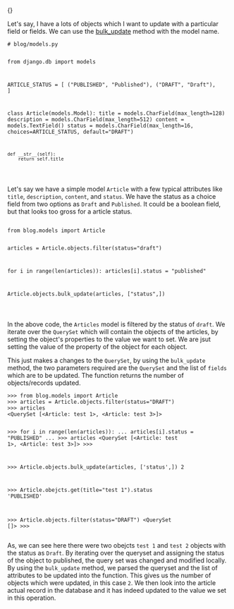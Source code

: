 {}

<p>Let's say, I have a lots of objects which I want to update with a particular field or fields. We can use the <a href="https://docs.djangoproject.com/en/4.1/ref/models/querysets/#bulk-update">bulk_update</a> method with the model name.</p>
<pre><code class="language-python"># blog/models.py

from django.db import models

ARTICLE_STATUS = [
    (&quot;PUBLISHED&quot;, &quot;Published&quot;),
    (&quot;DRAFT&quot;, &quot;Draft&quot;),
]

class Article(models.Model):
    title = models.CharField(max_length=128)
    description = models.CharField(max_length=512)
    content = models.TextField()
    status = models.CharField(max_length=16, choices=ARTICLE_STATUS, default=&quot;DRAFT&quot;)

    def __str__(self):
        return self.title

</code></pre>
<p>Let's say we have a simple model <code>Article</code> with a few typical attributes like <code>title</code>, <code>description</code>, <code>content</code>, and <code>status</code>. We have the status as a choice field from two options as <code>Draft</code> and <code>Published</code>. It could be a boolean field, but that looks too gross for a article status.</p>
<pre><code class="language-python">
from blog.models import Article

articles = Article.objects.filter(status=&quot;draft&quot;)

for i in range(len(articles)):
    articles[i].status = &quot;published&quot;

Article.objects.bulk_update(articles, [&quot;status&quot;,])

</code></pre>
<p>In the above code, the <code>Articles</code> model is filtered by the status of <code>draft</code>. We iterate over the <code>QuerySet</code> which will contain the objects of the articles, by setting the object's properties to the value we want to set. We are jsut setting the value of the property of the object for each object.</p>
<p>This just makes a changes to the <code>QuerySet</code>, by using the <code>bulk_update</code> method, the two parameters required are the <code>QuerySet</code> and the list of <code>fields</code> which are to be updated. The function returns the number of objects/records updated.</p>
<pre><code class="language-python">&gt;&gt;&gt; from blog.models import Article
&gt;&gt;&gt; articles = Article.objects.filter(status=&quot;DRAFT&quot;)
&gt;&gt;&gt; articles
&lt;QuerySet [&lt;Article: test 1&gt;, &lt;Article: test 3&gt;]&gt;

&gt;&gt;&gt; for i in range(len(articles)):
...     articles[i].status = &quot;PUBLISHED&quot;
...
&gt;&gt;&gt; articles
&lt;QuerySet [&lt;Article: test 1&gt;, &lt;Article: test 3&gt;]&gt;
&gt;&gt;&gt;

&gt;&gt;&gt; Article.objects.bulk_update(articles, ['status',])
2

&gt;&gt;&gt; Article.obejcts.get(title=&quot;test 1&quot;).status
'PUBLISHED'

&gt;&gt;&gt; Article.objects.filter(status=&quot;DRAFT&quot;)
&lt;QuerySet []&gt;
&gt;&gt;&gt;
</code></pre>
<p>As, we can see here there were two obejcts <code>test 1</code> and <code>test 2</code> objects with the status as <code>Draft</code>. By iterating over the queryset and assigning the status of the object to published, the query set was changed and modified locally.
By using the <code>bulk_update</code> method, we parsed the queryset and the list of attributes to be updated into the function. This gives us the number of objects which were updated, in this case <code>2</code>. We then look into the article actual record in the database and it has indeed updated to the value we set in this operation.</p>
